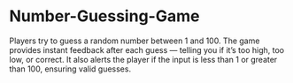 # Number-Guessing-Game
Players try to guess a random number between 1 and 100. The game provides instant feedback after each guess — telling you if it’s too high, too low, or correct. It also alerts the player if the input is less than 1 or greater than 100, ensuring valid guesses.

